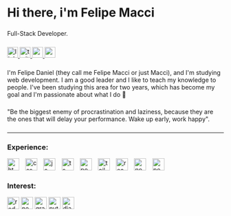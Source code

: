 <h1 align="left">Hi there, i'm Felipe Macci</h1>

###

<p align="left">Full-Stack Developer.</p>

###

<div align="left">
  <a href="https://www.linkedin.com/in/felipemacci/" target="_blank">
    <img src="https://img.shields.io/static/v1?message=LinkedIn&logo=linkedin&label=&color=422680&logoColor=white&labelColor=&style=for-the-badge" height="25" alt="linkedin logo"  />
  </a>
  <a href="https://twitter.com/felipemacci" target="_blank">
    <img src="https://img.shields.io/static/v1?message=Twitter&logo=twitter&label=&color=422680&logoColor=white&labelColor=&style=for-the-badge" height="25" alt="twitter logo"  />
  </a>
  <a href="https://www.youtube.com/channel/UCBAEawf4bzL9buG5iRGcb1Q" target="_blank">
    <img src="https://img.shields.io/static/v1?message=Youtube&logo=youtube&label=&color=422680&logoColor=white&labelColor=&style=for-the-badge" height="25" alt="youtube logo"  />
  </a>
  <a href="mailto:felipemacci@gmail.com" target="_blank">
    <img src="https://img.shields.io/static/v1?message=Gmail&logo=gmail&label=&color=422680&logoColor=white&labelColor=&style=for-the-badge" height="25" alt="gmail logo"  />
  </a>
</div>

###

<p align="left">I'm Felipe Daniel (they call me Felipe Macci or just Macci), and I'm studying web development. I am a good leader and I like to teach my knowledge to people. I've been studying this area for two years, which has become my goal and I'm passionate about what I do 🤍</p>

###

<p align="left">"Be the biggest enemy of procrastination and laziness, because they are the ones that will delay your performance. Wake up early, work happy".</p>

###

<hr />

### Experience:

<a href="/"><img src="https://logodownload.org/wp-content/uploads/2016/10/html5-logo-10.png" alt="html logo" height="28" /></a>⠀
<a href="/"><img src="https://upload.wikimedia.org/wikipedia/commons/thumb/6/62/CSS3_logo.svg/800px-CSS3_logo.svg.png" alt="css logo" height="28" /></a>⠀
<a href="/"><img src="https://upload.wikimedia.org/wikipedia/commons/thumb/9/99/Unofficial_JavaScript_logo_2.svg/1024px-Unofficial_JavaScript_logo_2.svg.png" alt="js logo" height="28" /></a>⠀
<a href="/"><img src="https://www.svgrepo.com/show/303600/typescript-logo.svg" alt="ts logo" height="28" /></a>⠀
<a href="/"><img src="https://upload.wikimedia.org/wikipedia/commons/thumb/b/bc/PostCSS_Logo.svg/1200px-PostCSS_Logo.svg.png" alt="postcss logo" height="28" /></a>⠀
<a href="/"><img src="https://aatrox-demo.vercel.app/assets/images/logos/tailwind.svg" alt="tailwindcss logo" height="28" /></a>⠀
<a href="/"><img src="https://upload.wikimedia.org/wikipedia/commons/thumb/a/a7/React-icon.svg/2300px-React-icon.svg.png" alt="reactjs logo" height="28" /></a>⠀
<a href="/"><img src="https://seeklogo.com/images/N/nodejs-logo-FBE122E377-seeklogo.com.png" alt="nodejs logo" height="28" /></a>⠀
<a href="/"><img src="https://upload.wikimedia.org/wikipedia/commons/thumb/2/29/Postgresql_elephant.svg/1200px-Postgresql_elephant.svg.png" alt="postgresql logo" height="28" /></a>

### Interest:

<a href="/"><img src="https://bendyworks.com/assets/images/blog/2020-05-04-ionic-react-and-redux-74ed1080.png" alt="redux logo" height="28" /></a>
<a href="/"><img src="https://devmentor.live/images/javascript-mentorship/nextjs.svg" alt="nextjs logo" height="28" /></a>
<a href="/"><img src="https://upload.wikimedia.org/wikipedia/commons/thumb/1/17/GraphQL_Logo.svg/2048px-GraphQL_Logo.svg.png" alt="graphql logo" height="28" /></a>
<a href="/"><img src="https://upload.wikimedia.org/wikipedia/commons/thumb/c/c3/Python-logo-notext.svg/2048px-Python-logo-notext.svg.png" alt="python logo" height="28" /></a>
<a href="/"><img src="https://cdn.worldvectorlogo.com/logos/django.svg" alt="django logo" height="28" /></a>
